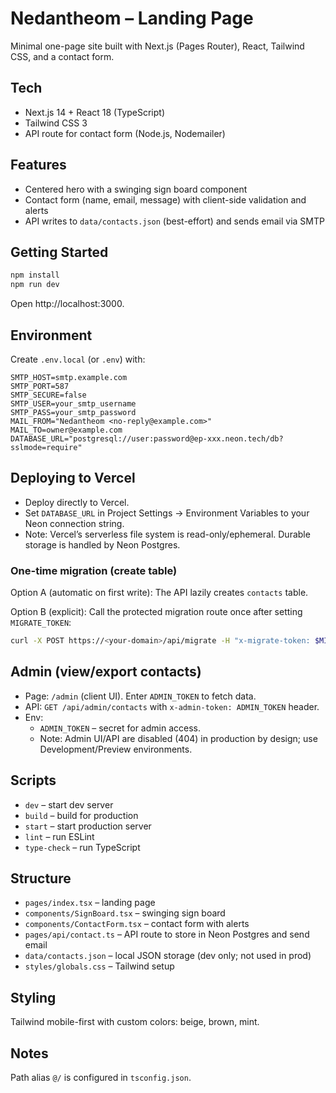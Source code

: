 # Nedantheom – Landing Page

Minimal one-page site built with Next.js (Pages Router), React, Tailwind CSS, and a contact form.

## Tech
- Next.js 14 + React 18 (TypeScript)
- Tailwind CSS 3
- API route for contact form (Node.js, Nodemailer)

## Features
- Centered hero with a swinging sign board component
- Contact form (name, email, message) with client-side validation and alerts
- API writes to `data/contacts.json` (best-effort) and sends email via SMTP

## Getting Started
```bash
npm install
npm run dev
```
Open http://localhost:3000.

## Environment
Create `.env.local` (or `.env`) with:
```dotenv
SMTP_HOST=smtp.example.com
SMTP_PORT=587
SMTP_SECURE=false
SMTP_USER=your_smtp_username
SMTP_PASS=your_smtp_password
MAIL_FROM="Nedantheom <no-reply@example.com>"
MAIL_TO=owner@example.com
DATABASE_URL="postgresql://user:password@ep-xxx.neon.tech/db?sslmode=require"
```

## Deploying to Vercel
- Deploy directly to Vercel.
- Set `DATABASE_URL` in Project Settings → Environment Variables to your Neon connection string.
- Note: Vercel’s serverless file system is read-only/ephemeral. Durable storage is handled by Neon Postgres.

### One-time migration (create table)
Option A (automatic on first write): The API lazily creates `contacts` table.

Option B (explicit): Call the protected migration route once after setting `MIGRATE_TOKEN`:
```bash
curl -X POST https://<your-domain>/api/migrate -H "x-migrate-token: $MIGRATE_TOKEN"
```

## Admin (view/export contacts)
- Page: `/admin` (client UI). Enter `ADMIN_TOKEN` to fetch data.
- API: `GET /api/admin/contacts` with `x-admin-token: ADMIN_TOKEN` header.
- Env:
  - `ADMIN_TOKEN` – secret for admin access.
  - Note: Admin UI/API are disabled (404) in production by design; use Development/Preview environments.

## Scripts
- `dev` – start dev server
- `build` – build for production
- `start` – start production server
- `lint` – run ESLint
- `type-check` – run TypeScript

## Structure
- `pages/index.tsx` – landing page
- `components/SignBoard.tsx` – swinging sign board
- `components/ContactForm.tsx` – contact form with alerts
- `pages/api/contact.ts` – API route to store in Neon Postgres and send email
- `data/contacts.json` – local JSON storage (dev only; not used in prod)
- `styles/globals.css` – Tailwind setup

## Styling
Tailwind mobile-first with custom colors: beige, brown, mint.

## Notes
Path alias `@/` is configured in `tsconfig.json`.
